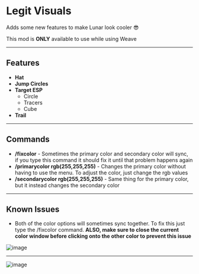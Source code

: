 # Legit Visuals

Adds some new features to make Lunar look cooler 😎

This mod is **ONLY** available to use while using Weave

---

## Features
* **Hat**
* **Jump Circles**
* **Target ESP**
   * Circle
   * Tracers
   * Cube
* **Trail**

---

## Commands
- **/fixcolor** - Sometimes the primary color and secondary color will sync, if you type this command it should fix it until that problem happens again
- **/primarycolor rgb(255,255,255)** - Changes the primary color without having to use the menu. To adjust the color, just change the rgb values
- **/secondarycolor rgb(255,255,255)** - Same thing for the primary color, but it instead changes the secondary color

---

## Known Issues
* Both of the color options will sometimes sync together. To fix this just type the /fixcolor command. **ALSO, make sure to close the current color window before clicking onto the other color to prevent this issue**

![image](https://github.com/svxf/Legit-Visuals/assets/60079016/d3f923be-c660-4cdd-ba16-51ce81d66dc4)

---

![image](https://github.com/svxf/Legit-Visuals/assets/60079016/059d613f-51c2-43a7-b027-5f930bebca90)
